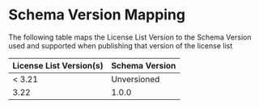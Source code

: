 # Schema Version Mapping

The following table maps the License List Version to the Schema Version used and supported when publishing that version of the license list

|License List Version(s)|Schema Version|
|--|--|
| < 3.21 | Unversioned |
| 3.22 | 1.0.0 |